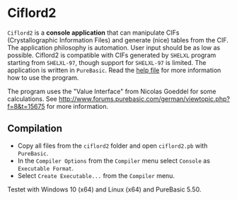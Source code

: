 # Ciflord2
`Ciflord2` is a **console application** that can manipulate CIFs (Crystallographic Information Files) and generate (nice) tables from the CIF. The application philosophy is automation. User input should be as low as possible. Ciflord2 is compatible with CIFs generated by `SHELXL` program starting from `SHELXL-97`, though support for `SHELXL-97` is limited. The application is written in `PureBasic`. Read the [help file](help.md) for more information how to use the program.

The program uses the "Value Interface" from Nicolas Goeddel for some calculations. See http://www.forums.purebasic.com/german/viewtopic.php?f=8&t=15675 for more information.

## Compilation

  * Copy all files from the `ciflord2` folder and open `ciflord2.pb` with `PureBasic`. 
  * In the `Compiler Options` from the `Compiler` menu select `Console` as `Executable Format`.
  * Select `Create Executable...` from the `Compiler` menu. 
  
Testet with Windows 10 (x64) and Linux (x64) and PureBasic 5.50.
